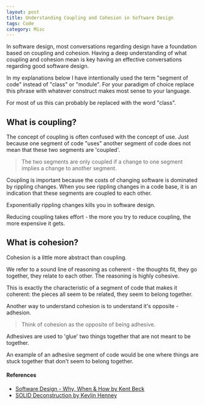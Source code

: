 ```yaml
---
layout: post
title: Understanding Coupling and Cohesion in Software Design
tags: Code 
category: Misc
---
```


In software design, most conversations regarding design have a foundation based on coupling and cohesion. Having a deep understanding of what coupling and cohesion mean is key having an effective conversations regarding good software design.

In my explanations below I have intentionally used the term "segment of code" instead of "class" or "module". For your paradigm of choice replace this phrase with whatever construct makes most sense to your language. 

For most of us this can probably be replaced with the word "class".

## What is coupling?

The concept of coupling is often confused with the concept of use. Just because one segment of code "uses" another segment of code does not mean that these two segments are 'coupled'.

> The two segments are only coupled if a change to one segment implies a change to another segment. 

Coupling is important because the costs of changing software is dominated by rippling changes. When you see rippling changes in a code base, it is an indication that these segments are coupled to each other.

Exponentially rippling changes kills you in software design. 

Reducing coupling takes effort - the more you try to reduce coupling, the more expensive it gets. 

## What is cohesion?

Cohesion is a little more abstract than coupling. 

We refer to a sound line of reasoning as coherent - the thoughts fit, they go together, they relate to each other. The reasoning is highly cohesive.

This is exactly the characteristic of a segment of code that makes it coherent: the pieces all seem to be related, they seem to belong together.

Another way to understand cohesion is to understand it's opposite - adhesion. 

> Think of cohesion as the opposite of being adhesive.

Adhesives are used to 'glue' two things together that are not meant to be together. 

An example of an adhesive segment of code would be one where things are stuck together that don't seem to belong together. 

#### References

- [Software Design - Why, When & How by Kent Beck](http://blog.markpearl.co.za/Software-Design-Why-When-How)  
- [SOLID Deconstruction by Kevlin Henney](http://blog.markpearl.co.za/SOLID-Deconstruction)  
